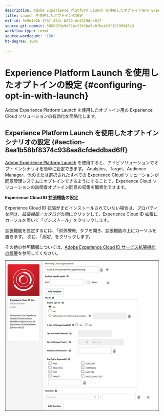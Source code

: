 ```yaml
---
description: Adobe Experience Platform Launch を使用したオプトイン用の Experience Cloud ソリューションの有効化を簡略化します。
title: Launch を使用したオプトインの設定
exl-id: 9e9d1e2b-196f-474c-b872-de4329dcb017
source-git-commit: 5858933e9d51ec97b1ba7a8fbe483f1919954543
workflow-type: tm+mt
source-wordcount: '158'
ht-degree: 100%

---
```


# Experience Platform Launch を使用したオプトインの設定 {#configuring-opt-in-with-launch}

Adobe Experience Platform Launch を使用したオプトイン用の Experience Cloud ソリューションの有効化を簡略化します。

## Experience Platform Launch を使用したオプトインシナリオの設定 {#section-8aa1b58bf8374c938aa8cfdeddbad6ff}

[Adobe Experience Platform Launch](https://experienceleague.adobe.com/docs/experience-platform/tags/home.html?lang=ja) を使用すると、アドビソリューションでオプトインシナリオを簡単に設定できます。 Analytics、Target、Audience Manager、他のまたは選択されたすべての Experience Cloud ソリューションが同意管理システムにオプトインできるようにすることで、Experience Cloud ソリューションの訪問者オプトイン同意の収集を簡素化できます。

**Experience Cloud ID 拡張機能の設定**

Experience Cloud ID 拡張がまだインストールされていない場合は、プロパティを開き、*拡張機能*／*カタログ*&#x200B;の順にクリックして、Experience Cloud ID 拡張にカーソルを置いて「*インストール*」をクリックします。

拡張機能を設定するには、「*拡張機能*」タブを開き、拡張機能の上にカーソルを置きます。 次に、「*設定*」をクリックします。

その他の参照情報については、[Adobe Experience Cloud ID サービス拡張機能の概要](https://experienceleague.adobe.com/docs/experience-platform/tags/extensions/client/id-service/overview.html?lang=ja)を参照してください。

![](assets/optin-launch.jpg)
